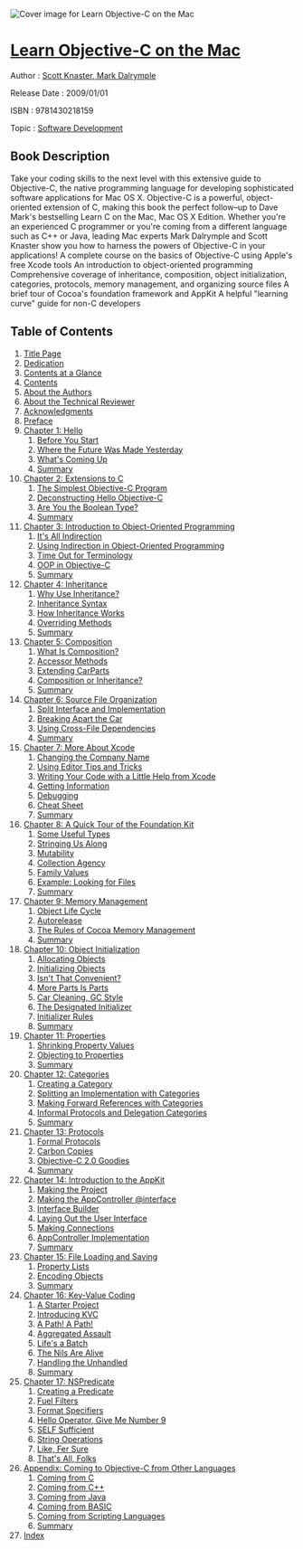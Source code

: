 ![Cover image for Learn Objective-C on the Mac](https://imgdetail.ebookreading.net/cover/cover/software_development/EB9781430218159.jpg)

[Learn Objective-C on the Mac](https://ebookreading.net/view/book/Learn+Objective-C+on+the+Mac-EB9781430218159_1.html "Learn Objective-C on the Mac")
====================================================================================================================

Author : [Scott Knaster](https://ebookreading.net/search/author/Scott+Knaster),[ Mark Dalrymple](https://ebookreading.net/search/author/+Mark+Dalrymple)

Release Date : 2009/01/01

ISBN : 9781430218159

Topic : [Software Development](https://ebookreading.net/search/category/software-development)

Book Description
-----------------

Take your coding skills to the next level with this extensive guide to Objective-C, the native programming language for developing sophisticated software applications for Mac OS X. Objective-C is a powerful, object-oriented extension of C, making this book the perfect follow–up to Dave Mark's bestselling Learn C on the Mac, Mac OS X Edition. Whether you're an experienced C programmer or you're coming from a different language such as C++ or Java, leading Mac experts Mark Dalrymple and Scott Knaster show you how to harness the powers of Objective-C in your applications!
A complete course on the basics of Objective-C using Apple's free Xcode tools
An introduction to object-oriented programming
Comprehensive coverage of inheritance, composition, object initialization, categories, protocols, memory management, and organizing source files
A brief tour of Cocoa's foundation framework and AppKit
A helpful "learning curve" guide for non-C developers
              
Table of Contents
-----------------

1. [Title Page](https://ebookreading.net/view/book/Learn+Objective-C+on+the+Mac-EB9781430218159_2.html)
1. [Dedication](https://ebookreading.net/view/book/Learn+Objective-C+on+the+Mac-EB9781430218159_4.html#dedication)
1. [Contents at a Glance](https://ebookreading.net/view/book/Learn+Objective-C+on+the+Mac-EB9781430218159_5.html#contents_at_a_glanc)
1. [Contents](https://ebookreading.net/view/book/Learn+Objective-C+on+the+Mac-EB9781430218159_6.html#contents)
1. [About the Authors](https://ebookreading.net/view/book/Learn+Objective-C+on+the+Mac-EB9781430218159_7.html#about_the_author)
1. [About the Technical Reviewer](https://ebookreading.net/view/book/Learn+Objective-C+on+the+Mac-EB9781430218159_8.html#about_the_technical)
1. [Acknowledgments](https://ebookreading.net/view/book/Learn+Objective-C+on+the+Mac-EB9781430218159_9.html#acknowledgments)
1. [Preface](https://ebookreading.net/view/book/Learn+Objective-C+on+the+Mac-EB9781430218159_10.html#preface)
1. [Chapter 1: Hello](https://ebookreading.net/view/book/Learn+Objective-C+on+the+Mac-EB9781430218159_11.html#hello)
    1. [Before You Start](https://ebookreading.net/view/book/Learn+Objective-C+on+the+Mac-EB9781430218159_11.html#before_you_start)
    1. [Where the Future Was Made Yesterday](https://ebookreading.net/view/book/Learn+Objective-C+on+the+Mac-EB9781430218159_11.html#where_the_future_wa)
    1. [What&#39;s Coming Up](https://ebookreading.net/view/book/Learn+Objective-C+on+the+Mac-EB9781430218159_11.html#what_apostrophy_s_c)
    1. [Summary](https://ebookreading.net/view/book/Learn+Objective-C+on+the+Mac-EB9781430218159_11.html#summary)
1. [Chapter 2: Extensions to C](https://ebookreading.net/view/book/Learn+Objective-C+on+the+Mac-EB9781430218159_12.html#extensions_to_c)
    1. [The Simplest Objective-C Program](https://ebookreading.net/view/book/Learn+Objective-C+on+the+Mac-EB9781430218159_12.html#the_simplest_object)
    1. [Deconstructing Hello Objective-C](https://ebookreading.net/view/book/Learn+Objective-C+on+the+Mac-EB9781430218159_12.html#deconstructing_hell)
    1. [Are You the Boolean Type?](https://ebookreading.net/view/book/Learn+Objective-C+on+the+Mac-EB9781430218159_12.html#are_you_the_boolean)
    1. [Summary](https://ebookreading.net/view/book/Learn+Objective-C+on+the+Mac-EB9781430218159_12.html#summary-id1)
1. [Chapter 3: Introduction to Object-Oriented Programming](https://ebookreading.net/view/book/Learn+Objective-C+on+the+Mac-EB9781430218159_13.html#introduction_to_obj)
    1. [It&#39;s All Indirection](https://ebookreading.net/view/book/Learn+Objective-C+on+the+Mac-EB9781430218159_13.html#it_apostrophy_s_all)
    1. [Using Indirection in Object-Oriented Programming](https://ebookreading.net/view/book/Learn+Objective-C+on+the+Mac-EB9781430218159_13.html#using_indirection_i)
    1. [Time Out for Terminology](https://ebookreading.net/view/book/Learn+Objective-C+on+the+Mac-EB9781430218159_13.html#time_out_for_termin)
    1. [OOP in Objective-C](https://ebookreading.net/view/book/Learn+Objective-C+on+the+Mac-EB9781430218159_13.html#oop_in_objective-c)
    1. [Summary](https://ebookreading.net/view/book/Learn+Objective-C+on+the+Mac-EB9781430218159_13.html#summary-id2)
1. [Chapter 4: Inheritance](https://ebookreading.net/view/book/Learn+Objective-C+on+the+Mac-EB9781430218159_14.html#inheritance)
    1. [Why Use Inheritance?](https://ebookreading.net/view/book/Learn+Objective-C+on+the+Mac-EB9781430218159_14.html#why_use_inheritance)
    1. [Inheritance Syntax](https://ebookreading.net/view/book/Learn+Objective-C+on+the+Mac-EB9781430218159_14.html#inheritance_syntax)
    1. [How Inheritance Works](https://ebookreading.net/view/book/Learn+Objective-C+on+the+Mac-EB9781430218159_14.html#how_inheritance_wor)
    1. [Overriding Methods](https://ebookreading.net/view/book/Learn+Objective-C+on+the+Mac-EB9781430218159_14.html#overriding_methods)
    1. [Summary](https://ebookreading.net/view/book/Learn+Objective-C+on+the+Mac-EB9781430218159_14.html#summary-id3)
1. [Chapter 5: Composition](https://ebookreading.net/view/book/Learn+Objective-C+on+the+Mac-EB9781430218159_15.html#composition)
    1. [What Is Composition?](https://ebookreading.net/view/book/Learn+Objective-C+on+the+Mac-EB9781430218159_15.html#what_is_composition)
    1. [Accessor Methods](https://ebookreading.net/view/book/Learn+Objective-C+on+the+Mac-EB9781430218159_15.html#accessor_methods)
    1. [Extending CarParts](https://ebookreading.net/view/book/Learn+Objective-C+on+the+Mac-EB9781430218159_15.html#extending_carparts)
    1. [Composition or Inheritance?](https://ebookreading.net/view/book/Learn+Objective-C+on+the+Mac-EB9781430218159_15.html#composition_or_inhe)
    1. [Summary](https://ebookreading.net/view/book/Learn+Objective-C+on+the+Mac-EB9781430218159_15.html#summary-id4)
1. [Chapter 6: Source File Organization](https://ebookreading.net/view/book/Learn+Objective-C+on+the+Mac-EB9781430218159_16.html#source_file_organiz)
    1. [Split Interface and Implementation](https://ebookreading.net/view/book/Learn+Objective-C+on+the+Mac-EB9781430218159_16.html#split_interface_and)
    1. [Breaking Apart the Car](https://ebookreading.net/view/book/Learn+Objective-C+on+the+Mac-EB9781430218159_16.html#breaking_apart_the_)
    1. [Using Cross-File Dependencies](https://ebookreading.net/view/book/Learn+Objective-C+on+the+Mac-EB9781430218159_16.html#using_cross-file_de)
    1. [Summary](https://ebookreading.net/view/book/Learn+Objective-C+on+the+Mac-EB9781430218159_16.html#summary-id5)
1. [Chapter 7: More About Xcode](https://ebookreading.net/view/book/Learn+Objective-C+on+the+Mac-EB9781430218159_17.html#more_about_xcode)
    1. [Changing the Company Name](https://ebookreading.net/view/book/Learn+Objective-C+on+the+Mac-EB9781430218159_17.html#changing_the_compan)
    1. [Using Editor Tips and Tricks](https://ebookreading.net/view/book/Learn+Objective-C+on+the+Mac-EB9781430218159_17.html#using_editor_tips_a)
    1. [Writing Your Code with a Little Help from Xcode](https://ebookreading.net/view/book/Learn+Objective-C+on+the+Mac-EB9781430218159_17.html#writing_your_code_w)
    1. [Getting Information](https://ebookreading.net/view/book/Learn+Objective-C+on+the+Mac-EB9781430218159_17.html#getting_information)
    1. [Debugging](https://ebookreading.net/view/book/Learn+Objective-C+on+the+Mac-EB9781430218159_17.html#debugging)
    1. [Cheat Sheet](https://ebookreading.net/view/book/Learn+Objective-C+on+the+Mac-EB9781430218159_17.html#cheat_sheet)
    1. [Summary](https://ebookreading.net/view/book/Learn+Objective-C+on+the+Mac-EB9781430218159_17.html#summary-id6)
1. [Chapter 8: A Quick Tour of the Foundation Kit](https://ebookreading.net/view/book/Learn+Objective-C+on+the+Mac-EB9781430218159_18.html#a_quick_tour_of_the)
    1. [Some Useful Types](https://ebookreading.net/view/book/Learn+Objective-C+on+the+Mac-EB9781430218159_18.html#some_useful_types)
    1. [Stringing Us Along](https://ebookreading.net/view/book/Learn+Objective-C+on+the+Mac-EB9781430218159_18.html#stringing_us_along)
    1. [Mutability](https://ebookreading.net/view/book/Learn+Objective-C+on+the+Mac-EB9781430218159_18.html#mutability)
    1. [Collection Agency](https://ebookreading.net/view/book/Learn+Objective-C+on+the+Mac-EB9781430218159_18.html#collection_agency)
    1. [Family Values](https://ebookreading.net/view/book/Learn+Objective-C+on+the+Mac-EB9781430218159_18.html#family_values)
    1. [Example: Looking for Files](https://ebookreading.net/view/book/Learn+Objective-C+on+the+Mac-EB9781430218159_18.html#example_colon_looki)
    1. [Summary](https://ebookreading.net/view/book/Learn+Objective-C+on+the+Mac-EB9781430218159_18.html#summary-id7)
1. [Chapter 9: Memory Management](https://ebookreading.net/view/book/Learn+Objective-C+on+the+Mac-EB9781430218159_19.html#memory_management)
    1. [Object Life Cycle](https://ebookreading.net/view/book/Learn+Objective-C+on+the+Mac-EB9781430218159_19.html#object_life_cycle)
    1. [Autorelease](https://ebookreading.net/view/book/Learn+Objective-C+on+the+Mac-EB9781430218159_19.html#autorelease)
    1. [The Rules of Cocoa Memory Management](https://ebookreading.net/view/book/Learn+Objective-C+on+the+Mac-EB9781430218159_19.html#the_rules_of_cocoa_)
    1. [Summary](https://ebookreading.net/view/book/Learn+Objective-C+on+the+Mac-EB9781430218159_19.html#summary-id8)
1. [Chapter 10: Object Initialization](https://ebookreading.net/view/book/Learn+Objective-C+on+the+Mac-EB9781430218159_20.html#object_initializati)
    1. [Allocating Objects](https://ebookreading.net/view/book/Learn+Objective-C+on+the+Mac-EB9781430218159_20.html#allocating_objects)
    1. [Initializing Objects](https://ebookreading.net/view/book/Learn+Objective-C+on+the+Mac-EB9781430218159_20.html#initializing_object)
    1. [Isn&#39;t That Convenient?](https://ebookreading.net/view/book/Learn+Objective-C+on+the+Mac-EB9781430218159_20.html#isn_apostrophy_t_th)
    1. [More Parts Is Parts](https://ebookreading.net/view/book/Learn+Objective-C+on+the+Mac-EB9781430218159_20.html#more_parts_is_parts)
    1. [Car Cleaning, GC Style](https://ebookreading.net/view/book/Learn+Objective-C+on+the+Mac-EB9781430218159_20.html#car_cleaning_comma_)
    1. [The Designated Initializer](https://ebookreading.net/view/book/Learn+Objective-C+on+the+Mac-EB9781430218159_20.html#the_designated_init)
    1. [Initializer Rules](https://ebookreading.net/view/book/Learn+Objective-C+on+the+Mac-EB9781430218159_20.html#initializer_rules)
    1. [Summary](https://ebookreading.net/view/book/Learn+Objective-C+on+the+Mac-EB9781430218159_20.html#summary-id9)
1. [Chapter 11: Properties](https://ebookreading.net/view/book/Learn+Objective-C+on+the+Mac-EB9781430218159_21.html#properties)
    1. [Shrinking Property Values](https://ebookreading.net/view/book/Learn+Objective-C+on+the+Mac-EB9781430218159_21.html#shrinking_property_)
    1. [Objecting to Properties](https://ebookreading.net/view/book/Learn+Objective-C+on+the+Mac-EB9781430218159_21.html#objecting_to_proper)
    1. [Summary](https://ebookreading.net/view/book/Learn+Objective-C+on+the+Mac-EB9781430218159_21.html#summary-id10)
1. [Chapter 12: Categories](https://ebookreading.net/view/book/Learn+Objective-C+on+the+Mac-EB9781430218159_22.html#categories)
    1. [Creating a Category](https://ebookreading.net/view/book/Learn+Objective-C+on+the+Mac-EB9781430218159_22.html#creating_a_category)
    1. [Splitting an Implementation with Categories](https://ebookreading.net/view/book/Learn+Objective-C+on+the+Mac-EB9781430218159_22.html#splitting_an_implem)
    1. [Making Forward References with Categories](https://ebookreading.net/view/book/Learn+Objective-C+on+the+Mac-EB9781430218159_22.html#making_forward_refe)
    1. [Informal Protocols and Delegation Categories](https://ebookreading.net/view/book/Learn+Objective-C+on+the+Mac-EB9781430218159_22.html#informal_protocols_)
    1. [Summary](https://ebookreading.net/view/book/Learn+Objective-C+on+the+Mac-EB9781430218159_22.html#summary-id11)
1. [Chapter 13: Protocols](https://ebookreading.net/view/book/Learn+Objective-C+on+the+Mac-EB9781430218159_23.html#protocols)
    1. [Formal Protocols](https://ebookreading.net/view/book/Learn+Objective-C+on+the+Mac-EB9781430218159_23.html#formal_protocols)
    1. [Carbon Copies](https://ebookreading.net/view/book/Learn+Objective-C+on+the+Mac-EB9781430218159_23.html#carbon_copies)
    1. [Objective-C 2.0 Goodies](https://ebookreading.net/view/book/Learn+Objective-C+on+the+Mac-EB9781430218159_23.html#objective-c_2.0_goo)
    1. [Summary](https://ebookreading.net/view/book/Learn+Objective-C+on+the+Mac-EB9781430218159_23.html#summary-id12)
1. [Chapter 14: Introduction to the AppKit](https://ebookreading.net/view/book/Learn+Objective-C+on+the+Mac-EB9781430218159_24.html#introduction_to_the)
    1. [Making the Project](https://ebookreading.net/view/book/Learn+Objective-C+on+the+Mac-EB9781430218159_24.html#making_the_project)
    1. [Making the AppController @interface](https://ebookreading.net/view/book/Learn+Objective-C+on+the+Mac-EB9781430218159_24.html#making_the_appcontr)
    1. [Interface Builder](https://ebookreading.net/view/book/Learn+Objective-C+on+the+Mac-EB9781430218159_24.html#interface_builder)
    1. [Laying Out the User Interface](https://ebookreading.net/view/book/Learn+Objective-C+on+the+Mac-EB9781430218159_24.html#laying_out_the_user)
    1. [Making Connections](https://ebookreading.net/view/book/Learn+Objective-C+on+the+Mac-EB9781430218159_24.html#making_connections)
    1. [AppController Implementation](https://ebookreading.net/view/book/Learn+Objective-C+on+the+Mac-EB9781430218159_24.html#appcontroller_imple)
    1. [Summary](https://ebookreading.net/view/book/Learn+Objective-C+on+the+Mac-EB9781430218159_24.html#summary-id13)
1. [Chapter 15: File Loading and Saving](https://ebookreading.net/view/book/Learn+Objective-C+on+the+Mac-EB9781430218159_25.html#file_loading_and_sa)
    1. [Property Lists](https://ebookreading.net/view/book/Learn+Objective-C+on+the+Mac-EB9781430218159_25.html#property_lists)
    1. [Encoding Objects](https://ebookreading.net/view/book/Learn+Objective-C+on+the+Mac-EB9781430218159_25.html#encoding_objects)
    1. [Summary](https://ebookreading.net/view/book/Learn+Objective-C+on+the+Mac-EB9781430218159_25.html#summary-id14)
1. [Chapter 16: Key-Value Coding](https://ebookreading.net/view/book/Learn+Objective-C+on+the+Mac-EB9781430218159_26.html#key-value_coding)
    1. [A Starter Project](https://ebookreading.net/view/book/Learn+Objective-C+on+the+Mac-EB9781430218159_26.html#a_starter_project)
    1. [Introducing KVC](https://ebookreading.net/view/book/Learn+Objective-C+on+the+Mac-EB9781430218159_26.html#introducing_kvc)
    1. [A Path! A Path!](https://ebookreading.net/view/book/Learn+Objective-C+on+the+Mac-EB9781430218159_26.html#a_path_exclamation_)
    1. [Aggregated Assault](https://ebookreading.net/view/book/Learn+Objective-C+on+the+Mac-EB9781430218159_26.html#aggregated_assault)
    1. [Life&#39;s a Batch](https://ebookreading.net/view/book/Learn+Objective-C+on+the+Mac-EB9781430218159_26.html#life_apostrophy_s_a)
    1. [The Nils Are Alive](https://ebookreading.net/view/book/Learn+Objective-C+on+the+Mac-EB9781430218159_26.html#the_nils_are_alive)
    1. [Handling the Unhandled](https://ebookreading.net/view/book/Learn+Objective-C+on+the+Mac-EB9781430218159_26.html#handling_the_unhand)
    1. [Summary](https://ebookreading.net/view/book/Learn+Objective-C+on+the+Mac-EB9781430218159_26.html#summary-id15)
1. [Chapter 17: NSPredicate](https://ebookreading.net/view/book/Learn+Objective-C+on+the+Mac-EB9781430218159_27.html#nspredicate)
    1. [Creating a Predicate](https://ebookreading.net/view/book/Learn+Objective-C+on+the+Mac-EB9781430218159_27.html#creating_a_predicat)
    1. [Fuel Filters](https://ebookreading.net/view/book/Learn+Objective-C+on+the+Mac-EB9781430218159_27.html#fuel_filters)
    1. [Format Specifiers](https://ebookreading.net/view/book/Learn+Objective-C+on+the+Mac-EB9781430218159_27.html#format_specifiers)
    1. [Hello Operator, Give Me Number 9](https://ebookreading.net/view/book/Learn+Objective-C+on+the+Mac-EB9781430218159_27.html#hello_operator_comm)
    1. [SELF Sufficient](https://ebookreading.net/view/book/Learn+Objective-C+on+the+Mac-EB9781430218159_27.html#self_sufficient)
    1. [String Operations](https://ebookreading.net/view/book/Learn+Objective-C+on+the+Mac-EB9781430218159_27.html#string_operations)
    1. [Like, Fer Sure](https://ebookreading.net/view/book/Learn+Objective-C+on+the+Mac-EB9781430218159_27.html#like_comma_fer_sure)
    1. [That&#39;s All, Folks](https://ebookreading.net/view/book/Learn+Objective-C+on+the+Mac-EB9781430218159_27.html#that_apostrophy_s_a)
1. [Appendix: Coming to Objective-C from Other Languages](https://ebookreading.net/view/book/Learn+Objective-C+on+the+Mac-EB9781430218159_28.html#groovy_by_example)
    1. [Coming from C](https://ebookreading.net/view/book/Learn+Objective-C+on+the+Mac-EB9781430218159_28.html#coming_from_c)
    1. [Coming from C++](https://ebookreading.net/view/book/Learn+Objective-C+on+the+Mac-EB9781430218159_28.html#coming_from_c_plus_)
    1. [Coming from Java](https://ebookreading.net/view/book/Learn+Objective-C+on+the+Mac-EB9781430218159_28.html#coming_from_java)
    1. [Coming from BASIC](https://ebookreading.net/view/book/Learn+Objective-C+on+the+Mac-EB9781430218159_28.html#coming_from_basic)
    1. [Coming from Scripting Languages](https://ebookreading.net/view/book/Learn+Objective-C+on+the+Mac-EB9781430218159_28.html#coming_from_scripti)
    1. [Summary](https://ebookreading.net/view/book/Learn+Objective-C+on+the+Mac-EB9781430218159_28.html#summary-id16)
1. [Index](https://ebookreading.net/view/book/Learn+Objective-C+on+the+Mac-EB9781430218159_29.html#index)
